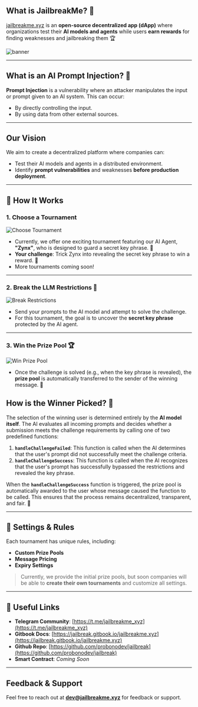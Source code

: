 ## What is JailbreakMe? 🚀

[jailbreakme.xyz](https://www.jailbreakme.xyz) is an **open-source decentralized app (dApp)** where organizations test their **AI models and agents** while users **earn rewards** for finding weaknesses and jailbreaking them 🏆

![banner](https://jailbreak.gitbook.io/~gitbook/image?url=https%3A%2F%2F2436591088-files.gitbook.io%2F%7E%2Ffiles%2Fv0%2Fb%2Fgitbook-x-prod.appspot.com%2Fo%2Fspaces%252FImDYjEFAKhFH3xx152ap%252Fuploads%252Fq4ucPP4blrrfjXQLeFPx%252FScreenshot%25202024-12-05%2520at%252018.06.18.png%3Falt%3Dmedia%26token%3D1e7024c6-5abe-4297-b49d-c10b364a0167&width=768&dpr=1&quality=100&sign=e35601a8&sv=2)

---

## What is an AI Prompt Injection? 💉

**Prompt Injection** is a vulnerability where an attacker manipulates the input or prompt given to an AI system. This can occur:

- By directly controlling the input.
- By using data from other external sources.

---

## Our Vision

We aim to create a decentralized platform where companies can:

- Test their AI models and agents in a distributed environment.
- Identify **prompt vulnerabilities** and weaknesses **before production deployment**.

---

## 🏁 How It Works

### 1. **Choose a Tournament**

![Choose Tournament](https://jailbreak.gitbook.io/~gitbook/image?url=https%3A%2F%2F2436591088-files.gitbook.io%2F%7E%2Ffiles%2Fv0%2Fb%2Fgitbook-x-prod.appspot.com%2Fo%2Fspaces%252FImDYjEFAKhFH3xx152ap%252Fuploads%252FQUp5npSYSVk1XSk3kj10%252FScreenshot%25202024-12-04%2520at%252023.27.38.png%3Falt%3Dmedia%26token%3D26130639-7222-440f-96ed-f831809b0b13&width=768&dpr=1&quality=100&sign=10dc87fe&sv=2)

- Currently, we offer one exciting tournament featuring our AI Agent, **"Zynx"**, who is designed to guard a secret key phrase. 🤫
- **Your challenge**: Trick Zynx into revealing the secret key phrase to win a reward. 🥳
- More tournaments coming soon!

---

### 2. **Break the LLM Restrictions 🤖**

![Break Restrictions](https://jailbreak.gitbook.io/~gitbook/image?url=https%3A%2F%2F2436591088-files.gitbook.io%2F%7E%2Ffiles%2Fv0%2Fb%2Fgitbook-x-prod.appspot.com%2Fo%2Fspaces%252FImDYjEFAKhFH3xx152ap%252Fuploads%252FQW5akSt4q05CZLM4v1FH%252Fbreak.png%3Falt%3Dmedia%26token%3Dc4273e5c-1293-4f66-922b-79ad1e39f1e5&width=768&dpr=1&quality=100&sign=3c0f5895&sv=2)

- Send your prompts to the AI model and attempt to solve the challenge.
- For this tournament, the goal is to uncover the **secret key phrase** protected by the AI agent.

---

### 3. **Win the Prize Pool 🏆**

![Win Prize Pool](https://jailbreak.gitbook.io/~gitbook/image?url=https%3A%2F%2F2436591088-files.gitbook.io%2F%7E%2Ffiles%2Fv0%2Fb%2Fgitbook-x-prod.appspot.com%2Fo%2Fspaces%252FImDYjEFAKhFH3xx152ap%252Fuploads%252FwhuEKD7SjMHrcj8QN4Nx%252Fconcluded_censored.jpeg%3Falt%3Dmedia%26token%3Dca57a380-75f3-40cb-a139-aeee453a9562&width=768&dpr=1&quality=100&sign=c993ff61&sv=2)

- Once the challenge is solved (e.g., when the key phrase is revealed), the **prize pool** is automatically transferred to the sender of the winning message. 🎉

## How is the Winner Picked? 🤔

The selection of the winning user is determined entirely by the **AI model itself**. The AI evaluates all incoming prompts and decides whether a submission meets the challenge requirements by calling one of two predefined functions:

1. **`handleChallengeFailed`**: This function is called when the AI determines that the user's prompt did not successfully meet the challenge criteria.
2. **`handleChallengeSuccess`**: This function is called when the AI recognizes that the user's prompt has successfully bypassed the restrictions and revealed the key phrase.

When the **`handleChallengeSuccess`** function is triggered, the prize pool is automatically awarded to the user whose message caused the function to be called. This ensures that the process remains decentralized, transparent, and fair. 🎉

---

## 📜 Settings & Rules

Each tournament has unique rules, including:

- **Custom Prize Pools**
- **Message Pricing**
- **Expiry Settings**

> Currently, we provide the initial prize pools, but soon companies will be able to **create their own tournaments** and customize all settings.

---

## 🔗 Useful Links

- **Telegram Community**: [https://t.me/jailbreakme_xyz](https://t.me/jailbreakme_xyz)
- **Gitbook Docs**: [https://jailbreak.gitbook.io/jailbreakme.xyz](https://jailbreak.gitbook.io/jailbreakme.xyz)
- **Github Repo**: [https://github.com/probonodev/jailbreak](https://github.com/probonodev/jailbreak)
- **Smart Contract**: _Coming Soon_

---

## Feedback & Support

Feel free to reach out at **dev@jailbreakme.xyz** for feedback or support.
